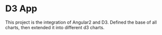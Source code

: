 # D3 App

This project is the integration of Angular2 and D3.
Defined the base of all charts, then extended it into different d3 charts.

